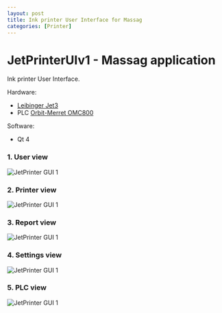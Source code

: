 ```yaml
---
layout: post
title: Ink printer User Interface for Massag
categories: [Printer]
---
```


# JetPrinterUIv1 - Massag application

Ink printer User Interface.

Hardware:
- [Leibinger Jet3](https://leibinger-group.com/en/products/ink-jet-drucker0/universal-line/jet3up/)
- PLC [Orbit-Merret OMC800](http://www.merret.cz/produkty/plc/zakladni-modul/omc-8000)

Software:
- Qt 4

### 1. User view

![JetPrinter GUI 1](https://codeleccz.github.io/images/JetPrinterUIv1/Massag1.png)

### 2. Printer view

![JetPrinter GUI 1](https://codeleccz.github.io/images/JetPrinterUIv1/Massag2.png)

### 3. Report view

![JetPrinter GUI 1](https://codeleccz.github.io/images/JetPrinterUIv1/Massag3.png)

### 4. Settings view

![JetPrinter GUI 1](https://codeleccz.github.io/images/JetPrinterUIv1/Massag4.png)

### 5. PLC view

![JetPrinter GUI 1](https://codeleccz.github.io/images/JetPrinterUIv1/Massag5.png)


